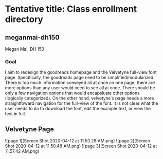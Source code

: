 # Tentative title: Class enrollment directory
## meganmai-dh150
Megan Mai, DH 150 
### Goal 
I aim to redesign the goodreads homepage and the Velvetyne full-view font page. Specifically, the goodreads page need to be simplified/modularized. There is too much information conveyed all at once on one page; there are more options than any user would need to see all at once. There should be only a few navigation options that would encapsluate other options (logically categorized). On the other hand, velvetyne's page needs a more straightfoward navigation for the full-view of the font. It is not clear what the user needs to do to download the font, edit the example text, or view the text in full.
## Velvetyne Page                                     
![page 1](Screen Shot 2020-04-12 at 11.50.28 AM.png)
![page 2](Screen Shot 2020-04-12 at 11.50.48 AM.png)
![page 3](Screen Shot 2020-04-12 at 11.57.42 AM.png)

